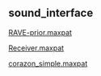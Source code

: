 ## sound_interface

[RAVE-prior.maxpat](sound_interface/RAVE-prior.maxpat)  
  
[Receiver.maxpat](sound_interface/Receiver.maxpat)  
  
[corazon_simple.maxpat](sound_interface/corazon_simple.maxpat)  

  
